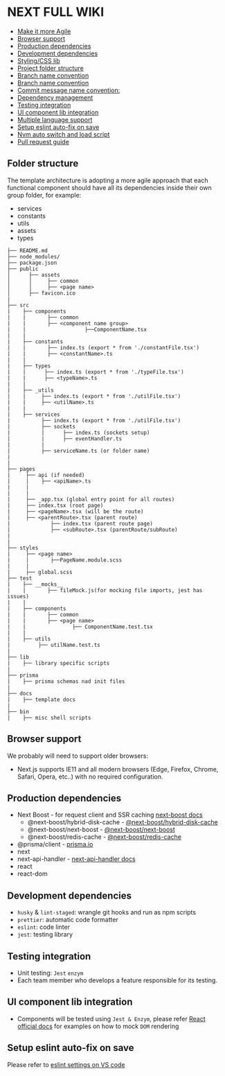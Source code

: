 # NEXT FULL WIKI

<!-- TOC -->
- [Make it more Agile](#make-it-more-agile)
- [Browser support](#browser-support)
- [Production dependencies](#production-dependencies)
- [Development dependencies](#development-dependencies)
- [Styling/CSS lib](#stylingcss-lib)
- [Project folder structure](#project-folder-structure)
- [Branch name convention](#branch-name-convention)
- [Branch name convention](#branch-name-convention)
- [Commit message name convention:](#commit-message-name-convention)
- [Dependency management](#dependency-management)
- [Testing integration](#testing-integration)
- [UI component lib integration](#ui-component-lib-integration)
- [Multiple language support](#multiple-language-support)
- [Setup eslint auto-fix on save](#setup-eslint-auto-fix-on-save)
- [Nvm auto switch and load script](#nvm-auto-switch-and-load-script)
- [Pull request guide](#pull-request-guide)
<!-- /TOC -->

## Folder structure
The template architecture is adopting a more agile approach that each functional component should have all its dependencies inside their own group folder, for example:

- services
- constants
- utils
- assets
- types

```
├── README.md
├── node_modules/
├── package.json
├── public
│      ├── assets
│      │     ├── common
│      │     ├── <page name>
│      ├── favicon.ico
|
├── src
|    ├── components
|    |       ├── common
|    |       ├── <component name group>
|    |                   ├──ComponentName.tsx
|    |
|    ├── constants
|    |       ├── index.ts (export * from './constantFile.tsx')
|    |       ├── <constantName>.ts
|    |
|    ├── types
|    |      ├── index.ts (export * from './typeFile.tsx')
|    |      ├── <typeName>.ts
|    |
|    ├── _utils
|    |     ├── index.ts (export * from './utilFile.tsx')
|    |     ├── <utilName>.ts
|    |
|    ├── services
|          ├── index.ts (export * from './utilFile.tsx')
|          ├── sockets
|          |      ├── index.ts (sockets setup)
|          |      ├── eventHandler.ts
|          |
|          ├── serviceName.ts (or folder name)
|
|
├── pages
|     ├── api (if needed)
|     |    ├── <apiName>.ts
|     |
|     |
|     ├── _app.tsx (global entry point for all routes)
|     ├── index.tsx (root page)
|     ├── <pageName>.tsx (will be the route)
|     ├── <parentRoute>.tsx (parent route)
|             ├── index.tsx (parent route page)
|             ├── <subRoute>.tsx (parentRoute/subRoute)
|
|
├── styles
|     ├── <page name>
|     |       ├──PageName.module.scss
|     |
|     ├── global.scss
├── test
|    ├── __mocks__
|    |       ├── fileMock.js(for mocking file imports, jest has issues)
|    |
|    ├── components
|    |       ├── common
|    |       ├── <page name>
|    |               ├── ComponentName.test.tsx
|    |
|    ├── utils
|         ├── utilName.test.ts
|
├── lib
|    ├── library specific scripts
|
├── prisma
|    ├── prisma schemas nad init files
|
├── docs
|    ├── template docs
|
├── bin
|    ├── misc shell scripts
```

## Browser support
We probably will need to support older browsers:
  * Next.js supports IE11 and all modern browsers (Edge, Firefox, Chrome, Safari, Opera, etc..) with no required configuration.

## Production dependencies
* Next Boost - for request client and SSR caching [next-boost docs]()
    * @next-boost/hybrid-disk-cache - [@next-boost/hybrid-disk-cache]()
    * @next-boost/next-boost - [@next-boost/next-boost]()
    * @next-boost/redis-cache - [@next-boost/redis-cache]()
* @prisma/client - [prisma.io](https://www.prisma.io/)
* next
* next-api-handler - [next-api-handler docs](https://github.com/Howard86/next-api-handler)
* react
* react-dom

## Development dependencies
- `husky` & `lint-staged`: wrangle git hooks and run as npm scripts
- `prettier`: automatic code formatter
- `eslint`: code linter
- `jest`: testing library


## Testing integration

- Unit testing: `Jest` `enzym`
- Each team member who develops a feature responsible for its testing.
## UI component lib integration

- Components will be tested using `Jest & Enzym`, please refer [React official docs](https://reactjs.org/docs/testing-recipes.html) for examples on how to mock `DOM` rendering


## Setup eslint auto-fix on save
Please refer to [eslint settings on VS code](https://daveceddia.com/vscode-use-eslintrc/)



